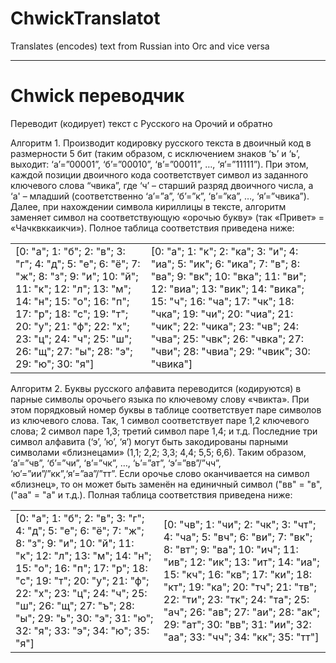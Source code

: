 # ChwickTranslatot
Translates (encodes) text from Russian into Orc and vice versa
***
# Chwick переводчик
Переводит (кодирует) текст с Русского на Орочий и обратно

  Алгоритм 1. Производит кодировку русского текста в двоичный код в размерности 5 бит (таким образом, с исключением знаков ‘ъ’ и ‘ь’, выходит: ‘a’=”00001”, ‘б’=”00010”, ‘в’=”00011”, …, ‘я’=”11111”). При этом, каждой позиции двоичного кода соответствует символ из заданного ключевого слова “чвика”, где ‘ч’ – старший разряд двоичного числа, а ‘а' – младший (соответственно ‘a’=”а”, ‘б’=”к”, ‘в’=”ка”, …, ‘я’=”чвика”). Далее, при нахождении символа кириллицы в тексте, алгоритм заменяет символ на соответствующую «орочью букву» (так «Привет» = «Чачквккаикчи»). Полное таблица соответствия приведена ниже:
<table>
  <tr>
    <td>[0: "а"; 1: "б"; 2: "в"; 3: "г"; 4: "д"; 5: "е"; 6: "ё"; 7: "ж"; 8: "з"; 9: "и"; 10: "й"; 11: "к"; 12: "л"; 13: "м"; 14: "н"; 15: "о"; 16: "п"; 17: "р"; 18: "с"; 19: "т"; 20: "у"; 21: "ф"; 22: "х"; 23: "ц"; 24: "ч"; 25: "ш"; 26: "щ"; 27: "ы"; 28: "э"; 29: "ю"; 30: "я"]</td>
    <td>[0: "а"; 1: "к"; 2: "ка"; 3: "и"; 4: "иа"; 5: "ик"; 6: "ика"; 7: "в"; 8: "ва"; 9: "вк"; 10: "вка"; 11: "ви"; 12: "виа"; 13: "вик"; 14: "вика"; 15: "ч"; 16: "ча"; 17: "чк"; 18: "чка"; 19: "чи"; 20: "чиа"; 21: "чик"; 22: "чика"; 23: "чв"; 24: "чва"; 25: "чвк"; 26: "чвка"; 27: "чви"; 28: "чвиа"; 29: "чвик"; 30: "чвика"]</td>
  </tr>
</table>


  Алгоритм 2. Буквы русского алфавита переводится (кодируются) в парные символы орочьего языка по ключевому слову «чвикта». При этом порядковый номер буквы в таблице соответствует паре символов из ключевого слова. Так, 1 символ соответствует паре 1,2 ключевого слова; 2 символ паре 1,3; третий символ паре 1,4; и т.д. Последние три символ алфавита (‘э’, ’ю’, ‘я’) могут быть закодированы парными символами «близнецами» (1,1; 2,2; 3,3; 4,4; 5,5; 6,6). Таким образом, ‘a’=”чв”, ‘б’=”чи”, ‘в’=”чк”, …, ‘ь’=”ат”, ‘э’=”вв”/”чч”, ‘ю’=”ии”/”кк”,‘я’=”аа”/”тт”. Если орочье слово оканчивается на символ «близнец», то он может быть заменён на единичный символ ("вв" = "в", ("аа" = "а" и т.д.). Полная таблица соответствия приведена ниже: 
<table>
  <tr>
    <td>[0: "а"; 1: "б"; 2: "в"; 3: "г"; 4: "д"; 5: "е"; 6: "ё"; 7: "ж"; 8: "з"; 9: "и"; 10: "й"; 11: "к"; 12: "л"; 13: "м"; 14: "н"; 15: "о"; 16: "п"; 17: "р"; 18: "с"; 19: "т"; 20: "у"; 21: "ф"; 22: "х"; 23: "ц"; 24: "ч"; 25: "ш"; 26: "щ"; 27: "ъ"; 28: "ы"; 29: "ь"; 30: "э"; 31: "ю"; 32: "я"; 33: "э"; 34: "ю"; 35: "я"]</td>
    <td>[0: "чв"; 1: "чи"; 2: "чк"; 3: "чт"; 4: "ча"; 5: "вч"; 6: "ви"; 7: "вк"; 8: "вт"; 9: "ва"; 10: "ич"; 11: "ив"; 12: "ик"; 13: "ит"; 14: "иа"; 15: "кч"; 16: "кв"; 17: "ки"; 18: "кт"; 19: "ка"; 20: "тч"; 21: "тв"; 22: "ти"; 23: "тк"; 24: "та"; 25: "ач"; 26: "ав"; 27: "аи"; 28: "ак"; 29: "ат"; 30: "вв"; 31: "ии"; 32: "аа"; 33: "чч"; 34: "кк"; 35: "тт"]</td>
  </tr>
</table>
